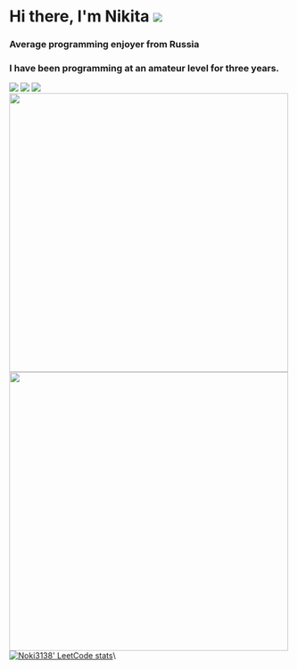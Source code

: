 # Hi there, I'm Nikita ![](https://github.com/blackcater/blackcater/raw/main/images/Hi.gif) 
### Average programming enjoyer from Russia
### I have been programming at an amateur level for three years.
![](http://github-profile-summary-cards.vercel.app/api/cards/profile-details?username=noki3138&theme=github)
![](http://github-profile-summary-cards.vercel.app/api/cards/stats?username=noki3138&theme=github)
![](http://github-profile-summary-cards.vercel.app/api/cards/productive-time?username=noki3138&theme=github&utcOffset=8)
<image src="https://wakatime.com/share/@8672bded-15c7-4eda-8706-48f793dfd44b/aec263e3-e88c-4893-8d93-82e53e8dc385.svg" height="500" />
<image src="https://wakatime.com/share/@8672bded-15c7-4eda-8706-48f793dfd44b/808693a6-43f3-4720-9159-f12566cd4c9d.svg" height="500" />
[![Noki3138' LeetCode stats](https://leetcode-stats-six.vercel.app/api?username=noki3138)](https://github.com/KnlnKS/leetcode-stats)\
